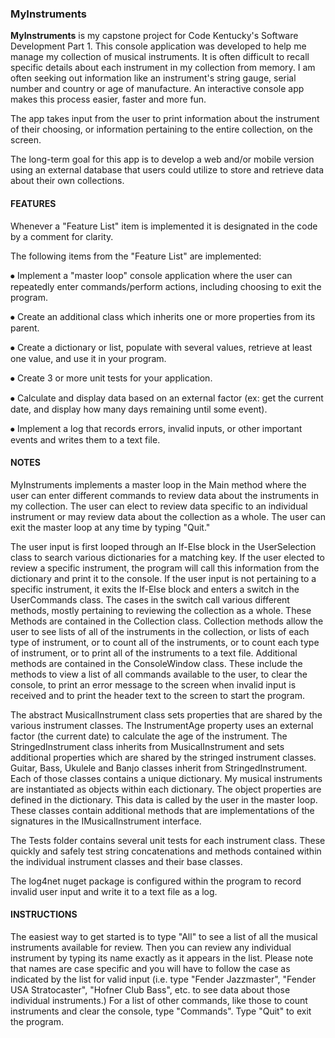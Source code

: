 ### MyInstruments

**MyInstruments** is my capstone project for Code Kentucky's Software Development Part 1. 
This console application was developed to help me manage my collection of musical instruments. 
It is often difficult to recall specific details about each instrument in my collection from memory. 
I am often seeking out information like an instrument's string gauge, serial number and country or age of manufacture. 
An interactive console app makes this process easier, faster and more fun.

The app takes input from the user to print information about the instrument of their choosing, or information pertaining to the entire collection, on the screen.

The long-term goal for this app is to develop a web and/or mobile version using an external database that users could utilize to store and retrieve data about their own collections.


#### FEATURES
Whenever a "Feature List" item is implemented it is designated in the code by a comment for clarity.

The following items from the "Feature List" are implemented:

⦁	Implement a "master loop" console application where the user can repeatedly enter commands/perform actions, including choosing to exit the program.

⦁	Create an additional class which inherits one or more properties from its parent.

⦁	Create a dictionary or list, populate with several values, retrieve at least one value, and use it in your program.

⦁	Create 3 or more unit tests for your application.

⦁	Calculate and display data based on an external factor (ex: get the current date, and display how many days remaining until some event).

⦁ Implement a log that records errors, invalid inputs, or other important events and writes them to a text file.

#### NOTES
MyInstruments implements a master loop in the Main method where the user can enter different commands to review data about the instruments in my collection. 
The user can elect to review data specific to an individual instrument or may review data about the collection as a whole. 
The user can exit the master loop at any time by typing "Quit."

The user input is first looped through an If-Else block in the UserSelection class to search various dictionaries for a matching key. 
If the user elected to review a specific instrument, the program will call this information from the dictionary and print it to the console. 
If the user input is not pertaining to a specific instrument, it exits the If-Else block and enters a switch in the UserCommands class. 
The cases in the switch call various different methods, mostly pertaining to reviewing the collection as a whole. 
These Methods are contained in the Collection class. 
Collection methods allow the user to see lists of all of the instruments in the collection, or lists of each type of instrument, or to count all of the instruments, or to count each type of instrument, or to print all of the instruments to a text file. 
Additional methods are contained in the ConsoleWindow class. 
These include the methods to view a list of all commands available to the user, to clear the console, to print an error message to the screen when invalid input is received and to print the header text to the screen to start the program. 

The abstract MusicalInstrument class sets properties that are shared by the various instrument classes. 
The InstrumentAge property uses an external factor (the current date) to calculate the age of the instrument. 
The StringedInstrument class inherits from MusicalInstrument and sets additional properties which are shared by the stringed instrument classes. 
Guitar, Bass, Ukulele and Banjo classes inherit from StringedInstrument. 
Each of those classes contains a unique dictionary. 
My musical instruments are instantiated as objects within each dictionary. 
The object properties are defined in the dictionary. 
This data is called by the user in the master loop. 
These classes contain additional methods that are implementations of the signatures in the IMusicalInstrument interface.

The Tests folder contains several unit tests for each instrument class. 
These quickly and safely test string concatenations and methods contained within the individual instrument classes and their base classes.

The log4net nuget package is configured within the program to record invalid user input and write it to a text file as a log.

#### INSTRUCTIONS
The easiest way to get started is to type "All" to see a list of all the musical instruments available for review. 
Then you can review any individual instrument by typing its name exactly as it appears in the list. 
Please note that names are case specific and you will have to follow the case as indicated by the list for valid input (i.e. type "Fender Jazzmaster", "Fender USA Stratocaster", "Hofner Club Bass", etc. to see data about those individual instruments.) 
For a list of other commands, like those to count instruments and clear the console, type "Commands". 
Type "Quit" to exit the program.
